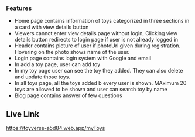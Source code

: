 ### Features

- Home page contains information of toys categorized in three sections in a card with view details button
- Viewers cannot enter view details page without login, Clicking view details button redirects to login page if user is not already logged in
- Header contains picture of user if photoUrl given during registration. Hovering on the photo shows name of the user.
- Login page contains login system with Google and email
- In add a toy page, user can add toy 
- In my toy page user can see the toy they added. They can also delete and update those toys.
- In all toys page, all the toys added b every user is shown. MAximum 20 toys are allowed to be shown and user can search toy by name
- Blog page contains answer of few questions

## Live Link

https://toyverse-a5d84.web.app/myToys